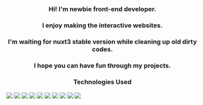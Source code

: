 
<h3 align="center">Hi! I'm newbie front-end developer.</h3>

<h3 align="center">I enjoy making the interactive websites.</h3>
<h3 align="center">I'm waiting for nuxt3 stable version while cleaning up old dirty codes.</h3>
<h3 align="center">I hope you can have fun through my projects.</h3>

<h3 align="center">Technologies Used</h3>
<img align="center" src ="https://img.shields.io/badge/Vue.js-4FC08D?style=flat-square&logo=Vue.js&logoColor=white"/>
<img align="center" src ="https://img.shields.io/badge/Nuxt.js-00DC82?style=flat-square&logo=Nuxt.js&logoColor=white"/>
<img align="center" src ="https://img.shields.io/badge/Git-F05032?style=flat-square&logo=Git&logoColor=white"/>
<img align="center" src ="https://img.shields.io/badge/Sass-CC6699?style=flat-square&logo=Sass&logoColor=white"/>
<img align="center" src ="https://img.shields.io/badge/GreenSock-88CE02?style=flat-square&logo=GreenSock&logoColor=white"/>
<img align="center" src ="https://img.shields.io/badge/Firebase-FFCA28?style=flat-square&logo=Firebase&logoColor=white"/>
<img align="center" src ="https://img.shields.io/badge/Figma-F24E1E?style=flat-square&logo=Figma&logoColor=white"/>
<img align="center" src ="https://img.shields.io/badge/Postman-FF6C37?style=flat-square&logo=Postman&logoColor=white"/>
<img align="center" src ="https://img.shields.io/badge/Asana-273347?style=flat-square&logo=Asana&logoColor=white"/>
<img align="center" src ="https://img.shields.io/badge/Slack-4A154B?style=flat-square&logo=Slack&logoColor=white"/>

